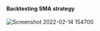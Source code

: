 #### Backtesting SMA strategy
![Screenshot 2022-02-14 154700](https://user-images.githubusercontent.com/97033400/153904047-eb167b3c-63f9-4817-aea5-f559438bc21a.jpg)

